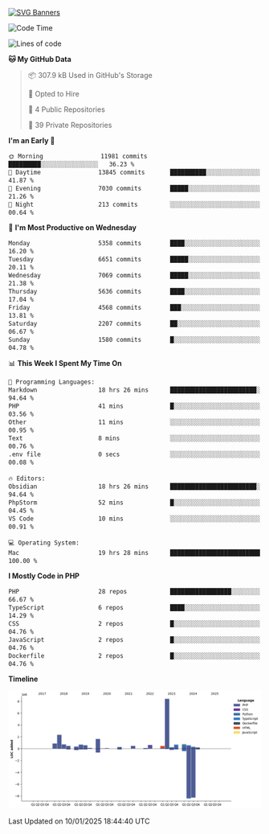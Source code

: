 [![SVG Banners](https://svg-banners.vercel.app/api?type=glitch&text1=Gere_Lajos%F0%9F%92%BB&width=800&height=400)](https://github.com/Akshay090/svg-banners)

<!--START_SECTION:waka-->
![Code Time](http://img.shields.io/badge/Code%20Time-2%2C064%20hrs%2046%20mins-blue)

![Lines of code](https://img.shields.io/badge/From%20Hello%20World%20I%27ve%20Written-20.5%20million%20lines%20of%20code-blue)

**🐱 My GitHub Data** 

> 📦 307.9 kB Used in GitHub's Storage 
 > 
> 💼 Opted to Hire
 > 
> 📜 4 Public Repositories 
 > 
> 🔑 39 Private Repositories 
 > 
**I'm an Early 🐤** 

```text
🌞 Morning                11981 commits       █████████░░░░░░░░░░░░░░░░   36.23 % 
🌆 Daytime                13845 commits       ██████████░░░░░░░░░░░░░░░   41.87 % 
🌃 Evening                7030 commits        █████░░░░░░░░░░░░░░░░░░░░   21.26 % 
🌙 Night                  213 commits         ░░░░░░░░░░░░░░░░░░░░░░░░░   00.64 % 
```
📅 **I'm Most Productive on Wednesday** 

```text
Monday                   5358 commits        ████░░░░░░░░░░░░░░░░░░░░░   16.20 % 
Tuesday                  6651 commits        █████░░░░░░░░░░░░░░░░░░░░   20.11 % 
Wednesday                7069 commits        █████░░░░░░░░░░░░░░░░░░░░   21.38 % 
Thursday                 5636 commits        ████░░░░░░░░░░░░░░░░░░░░░   17.04 % 
Friday                   4568 commits        ███░░░░░░░░░░░░░░░░░░░░░░   13.81 % 
Saturday                 2207 commits        ██░░░░░░░░░░░░░░░░░░░░░░░   06.67 % 
Sunday                   1580 commits        █░░░░░░░░░░░░░░░░░░░░░░░░   04.78 % 
```


📊 **This Week I Spent My Time On** 

```text
💬 Programming Languages: 
Markdown                 18 hrs 26 mins      ████████████████████████░   94.64 % 
PHP                      41 mins             █░░░░░░░░░░░░░░░░░░░░░░░░   03.56 % 
Other                    11 mins             ░░░░░░░░░░░░░░░░░░░░░░░░░   00.95 % 
Text                     8 mins              ░░░░░░░░░░░░░░░░░░░░░░░░░   00.76 % 
.env file                0 secs              ░░░░░░░░░░░░░░░░░░░░░░░░░   00.08 % 

🔥 Editors: 
Obsidian                 18 hrs 26 mins      ████████████████████████░   94.64 % 
PhpStorm                 52 mins             █░░░░░░░░░░░░░░░░░░░░░░░░   04.45 % 
VS Code                  10 mins             ░░░░░░░░░░░░░░░░░░░░░░░░░   00.91 % 

💻 Operating System: 
Mac                      19 hrs 28 mins      █████████████████████████   100.00 % 
```

**I Mostly Code in PHP** 

```text
PHP                      28 repos            █████████████████░░░░░░░░   66.67 % 
TypeScript               6 repos             ████░░░░░░░░░░░░░░░░░░░░░   14.29 % 
CSS                      2 repos             █░░░░░░░░░░░░░░░░░░░░░░░░   04.76 % 
JavaScript               2 repos             █░░░░░░░░░░░░░░░░░░░░░░░░   04.76 % 
Dockerfile               2 repos             █░░░░░░░░░░░░░░░░░░░░░░░░   04.76 % 
```



**Timeline**

![Lines of Code chart](https://raw.githubusercontent.com/gere-lajos/gere-lajos/main/assets/bar_graph.png)


 Last Updated on 10/01/2025 18:44:40 UTC
<!--END_SECTION:waka-->
